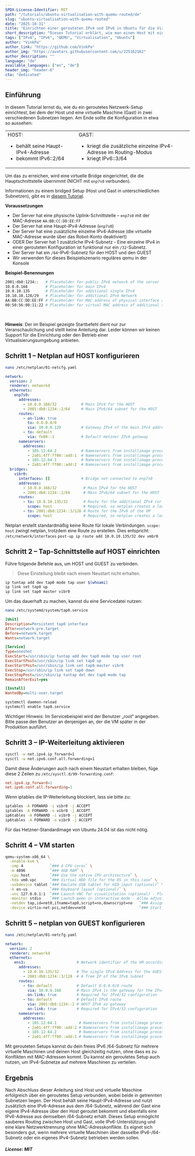 ```yaml
---
SPDX-License-Identifier: MIT
path: "/tutorials/ubuntu-virtualisation-with-quemu-routed/de"
slug: "ubuntu-virtualisation-with-quemu-routed"
date: "2025-10-31"
title: "Einrichten einer gerouteten IPv4 und IPv6 in Ubuntu für die Virtualisierung mit QEMU"
short_description: "Dieses Tutorial erklärt, wie man einen Host mit einer virtuellen Maschine (Gast) in einem anderen Subnetz verbindet."
tags: ["IPv4", "IPv6", "QEMU", "Virtualisation", "Ubuntu"]
author: "VinkPa"
author_link: "https://github.com/VinkPa"
author_img: "https://avatars.githubusercontent.com/u/225162162"
author_description: ""
language: "de"
available_languages: ["en", "de"]
header_img: "header-6"
cta: "dedicated"
---
```


## Einführung

In diesem Tutorial lernst du, wie du ein geroutetes Netzwerk-Setup einrichtest, bei dem der Host und eine virtuelle Maschine (Gast) in zwei verschiedenen Subnetzen liegen. Am Ende sollte die Konfiguration in etwa so aussehen:

<table style="background-color: transparent; border: none; min-width: 37rem;">

<tr><td style="border: none;vertical-align: top;">
        HOST:<ul>
            <li>behält seine Haupt-IPv4-Adresse</li>
            <li>bekommt IPv6::2/64</li>
            </ul>
        </td>
    <td style="border: none;vertical-align: top;">
        GAST:<ul>
            <li>kriegt die zusätzliche einzelne IPv4-Adresse im Routing-Modus</li>
            <li>kriegt IPv6::3/64</li>
            </ul>
        </td>
    </tr>

</table>

Um das zu erreichen, wird eine virtuelle Bridge eingerichtet, die die Hauptschnittstelle übernimmt (NICHT mit `enp7s0` verbunden).

Informationen zu einem bridged Setup (Host und Gast in unterschiedlichen Subnetzen), gibt es in [diesem Tutorial](/tutorials/ubuntu-virtualisation-with-quemu-bridged/de).

**Voraussetzungen**

- Der Server hat eine physische Uplink-Schnittstelle – `enp7s0` mit der MAC-Adresse `AA:BB:CC:DD:EE:FF`
- Der Server hat eine Haupt-IPv4-Adresse (`enp7s0`)
- Der Server hat eine zusätzliche einzelne IPv4-Adresse (die virtuelle MAC-Adresse wurde über das Robot-Konto deaktiviert)
- ODER Der Server hat 1 zusätzliche IPv4-Subnetz - Eine einzelne IPv4 in einer gerouteten Konfiguration ist funktional nur ein `/32`-Subnetz.
- Der Server hat ein `/64`-IPv6-Subnetz für den HOST und den GUEST
- Wir verwenden für dieses Beispielszenario reguläres qemu in der Konsole

**Beispiel-Benennungen**

```bash
2001:db8:1234::   # Placeholder for public IPv6 network of the server
10.0.0.168        # Placeholder for main IPv4
10.0.10.135       # Placeholder for additional single IPv4
10.10.10.128/29   # Placeholder for additional IPv4 Network
AA:BB:CC:DD:EE:FF # Placeholder for MAC address of physical interface and main IPv4
00:50:56:00:11:22 # Placeholder for virtual MAC address of additional single IP address
```

<br>

**Hinweis**: Der im Beispiel gezeigte Startbefehl dient nur zur Veranschaulichung und stellt keine Anleitung dar. Leider können wir keinen Support für die Einrichtung oder den Betrieb einer Virtualisierungsumgebung anbieten.

## Schritt 1 – Netplan auf HOST konfigurieren

```bash
nano /etc/netplan/01-netcfg.yaml
```

```yaml
network:
  version: 2
  renderer: networkd
  ethernets:
    enp7s0:
      addresses:
        - 10.0.0.168/32           # Main IPv4 for the HOST
        - 2001:db8:1234::2/64     # Main IPv6/64 subnet for the HOST
      routes:
        - on-link: true
          to: 0.0.0.0/0
          via: 10.0.0.129         # Gateway IPv4 of the main IPv4 address
        - to: default
          via: fe80::1            # Default Hetzner IPv6 gateway
      nameservers:
        addresses:
          - 185.12.64.2           # Nameservers from installimage process
          - 2a01:4ff:ff00::add:1  # Nameservers from installimage process
          - 185.12.64.1           # Nameservers from installimage process
          - 2a01:4ff:ff00::add:2  # Nameservers from installimage process
  bridges:
    vibr0:
      interfaces: []              # Bridge not connected to enp7s0
      addresses:
        - 10.0.0.168/32            # Main IPv4 for the HOST
        - 2001:db8:1234::2/64      # Main IPv6/64 subnet for the HOST
      routes:
        - to: 10.0.10.135/32       # Route for the additional IPv4 (or whole IPv4 subnet)
          scope: host              # Required, so netplan creates a local route
        - to: 2001:db8:1234::3/128 # Route for the IPv6 of the VM
          scope: host              # Required, so netplan creates a local route
```

Netplan erstellt standardmäßig keine Route für lokale Verbindungen.
`scope: host` zwingt netplan, trotzdem eine Route zu erstellen.
Dies entspricht:
`/etc/network/interfaces`
`post-up ip route add 10.0.10.135/32 dev vmbr0`

## Schritt 2 – Tap-Schnittstelle auf HOST einrichten

Führe folgende Befehle aus, um HOST und GUEST zu verbinden.

> Diese Einstellung bleibt nach einem Neustart nicht erhalten.

```bash
ip tuntap add dev tap0 mode tap user $(whoami)
ip link set tap0 up
ip link set tap0 master vibr0
```

Um das dauerhaft zu machen, kannst du eine Servicedatei nutzen:

```bash
nano /etc/systemd/system/tap0.service
```

```ini
[Unit]
Description=Persistent tap0 interface
After=network-pre.target
Before=network.target
Wants=network.target

[Service]
Type=oneshot
ExecStart=/usr/sbin/ip tuntap add dev tap0 mode tap user root
ExecStartPost=/usr/sbin/ip link set tap0 up
ExecStartPost=/usr/sbin/ip link set tap0 master vibr0
ExecStop=/usr/sbin/ip link set tap0 down
ExecStopPost=/usr/sbin/ip tuntap del dev tap0 mode tap
RemainAfterExit=yes

[Install]
WantedBy=multi-user.target
```

```bash
systemctl daemon-reload
systemctl enable tap0.service
```

Wichtiger Hinweis: Im Servicebeispiel wird der Benutzer „root“ angegeben. Bitte passe den Benutzer an denjenigen an, der die VM später in der Produktion ausführt.

## Schritt 3 – IP-Weiterleitung aktivieren

```bash
sysctl -w net.ipv4.ip_forward=1
sysctl -w net.ipv6.conf.all.forwarding=1
```

Damit diese Änderungen auch nach einem Neustart erhalten bleiben, füge diese 2 Zeilen zu `/etc/sysctl.d/99-forwarding.conf`:

```conf
net.ipv4.ip_forward=1
net.ipv6.conf.all.forwarding=1
```

*Wenn* iptables die IP-Weiterleitung blockiert, lass sie bitte zu:

```bash
iptables -A FORWARD -i vibr0 -j ACCEPT
iptables -A FORWARD -o vibr0 -j ACCEPT
ip6tables -A FORWARD -i vibr0 -j ACCEPT
ip6tables -A FORWARD -o vibr0 -j ACCEPT
```
Für das Hetzner-Standardimage von Ubuntu 24.04 ist das nicht nötig.

## Schritt 4 – VM starten

```bash
qemu-system-x86_64 \
  -enable-kvm \
  -smp 4            `### 4 CPU cores` \
  -m 4096           `### 4GB RAM` \
  -cpu host         `### Use the native CPU architecture` \
  -hda vm0.vpc      `### Virtual HDD file for the OS in this case` \
  -usbdevice tablet `### Emulate USB tablet for HID input (optional)` \
  -k en-us          `### Keyboard layout (optional)` \
  -vnc 127.0.0.1:1  `### Launch VNC for visualistation (optional) - Please set up an encrypted tunnel to not expose the unencrypted VNC connection` \
  -monitor stdio    `### Launch qemu in interactive mode - Allow adjustments to the VM on the fly)` \
  -netdev tap,id=net0,ifname=tap0,script=no,downscript=no   `### Assign a network device to the VM via the tap0 created earlier` \
  -device virtio-net-pci,netdev=net0                        `### Start VM without MAC - routing prevents random mac from leaking - no abuse`
```

## Schritt 5 – netplan von GUEST konfigurieren

```bash
nano /etc/netplan/01-netcfg.yaml
```

```yaml
network:
  version: 2
  renderer: networkd
  ethernets:
    ens3:                       # Network identifier of the VM according to predictable naming scheme
      addresses:
        - 10.0.10.135/32        # The single IPv4 Address for the GUEST
        - 2001:db8:1234::3/128  # A free IP of the IPv6 Subnet
      routes:
        - to: default           # Default 0.0.0.0/0 route
          via: 10.0.0.168       # Main IPv4 is the gateway for the IPv4 (or subnet)
          on-link: true         # Required for IPv4/32 configuration
        - to: default           # Default IPv6 route
          via: 2001:db8:1234::2 # HOST IPv6 as gateway
          on-link: true         # Required for IPv4/32 configuration
      nameservers:
        addresses:
          - 185.12.64.1          # Nameservers from installimage process
          - 2a01:4ff:ff00::add:2 # Nameservers from installimage process
          - 185.12.64.2          # Nameservers from installimage process
          - 2a01:4ff:ff00::add:1 # Nameservers from installimage process
```

Mit gerouteten Setups kannst du dein freies IPv6 /64-Subnetz für mehrere virtuelle Maschinen und deinen Host gleichzeitig nutzen, ohne dass es zu Konflikten mit MAC-Adressen kommt. Du kannst ein geroutetes Setup auch nutzen, um IPv4-Subnetze auf mehrere Maschinen zu verteilen.

## Ergebnis
Nach Abschluss dieser Anleitung sind Host und virtuelle Maschine erfolgreich über ein geroutetes Setup verbunden, wobei beide in getrennten Subnetzen liegen.
Der Host behält seine Haupt-IPv4-Adresse und nutzt zusätzlich eine IPv6-Adresse aus dem /64-Subnetz, während der Gast eine eigene IPv4-Adresse über den Host geroutet bekommt und ebenfalls eine IPv6-Adresse aus demselben /64-Subnetz erhält.
Dieses Setup ermöglicht sauberes Routing zwischen Host und Gast, volle IPv6-Unterstützung und eine klare Netzwerktrennung ohne MAC-Adresskonflikte. Es eignet sich besonders gut, wenn mehrere virtuelle Maschinen über dasselbe IPv6-/64-Subnetz oder ein eigenes IPv4-Subnetz betrieben werden sollen.

##### License: MIT

<!--

Contributor's Certificate of Origin

By making a contribution to this project, I certify that:

(a) The contribution was created in whole or in part by me and I have
    the right to submit it under the license indicated in the file; or

(b) The contribution is based upon previous work that, to the best of my
    knowledge, is covered under an appropriate license and I have the
    right under that license to submit that work with modifications,
    whether created in whole or in part by me, under the same license
    (unless I am permitted to submit under a different license), as
    indicated in the file; or

(c) The contribution was provided directly to me by some other person
    who certified (a), (b) or (c) and I have not modified it.

(d) I understand and agree that this project and the contribution are
    public and that a record of the contribution (including all personal
    information I submit with it, including my sign-off) is maintained
    indefinitely and may be redistributed consistent with this project
    or the license(s) involved.

Signed-off-by: [Vincent Paßler]

-->

